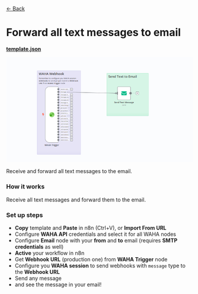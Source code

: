 [<- Back](/)

# Forward all text messages to email
[**template.json**](./template.json)

![](workflow.png)

Receive and forward all text messages to the email.

### How it works
Receive all text messages and forward them to the email.

### Set up steps
- **Copy** template and **Paste** in n8n (Ctrl+V), or **Import From URL** 
- Configure **WAHA API** credentials and select it for all WAHA nodes
- Configure **Email** node with your **from** and **to** email (requires **SMTP credentials** as well)
- **Active** your workflow in n8n
- Get **Webhook URL** (production one) from **WAHA Trigger** node
- Configure you **WAHA session** to send webhooks with `message` type to the **Webhook URL**
- Send any message
- and see the message in your email!
